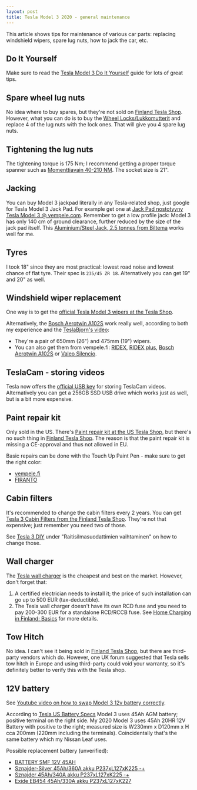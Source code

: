 ```yaml
---
layout: post
title: Tesla Model 3 2020 - general maintenance
---
```


This article shows tips for maintenance of various car parts: replacing windshield
wipers, spare lug nuts, how to jack the car, etc.

## Do It Yourself

Make sure to read the [Tesla Model 3 Do It Yourself](https://www.tesla.com/support/do-it-yourself-model-3?redirect=no)
guide for lots of great tips.

## Spare wheel lug nuts

No idea where to buy spares, but they're not sold on [Finland Tesla Shop](https://shop.tesla.com/fi_fi/category/ajoneuvon-lisavarusteet/model-3).
However, what you can do is to buy the [Wheel Locks/Lukkomutterit](https://shop.tesla.com/fi_fi/product/lukkomutterit)
and replace 4 of the lug nuts with the lock ones. That will give you 4 spare lug nuts.

## Tightening the lug nuts

The tightening torque is 175 Nm; I recommend getting a proper torque spanner
such as [Momenttiavain 40-210 NM](https://www.biltema.fi/tyokalut/kasityokalut/hylsytyokalut/momenttiavaimet/momenttiavain-12-2000020911).
The socket size is 21".

## Jacking

You can buy Model 3 jackpad literally in any Tesla-related shop, just google for
Tesla Model 3 Jack Pad. For example get one at [Jack Pad nostotyyny Tesla Model 3 @ vempele.com](https://www.vempele.fi/tuote/jack-pad-nostotyyny-tesla-3/).
Remember to get a low profile jack: Model 3 has only 140 cm of ground clearance,
further reduced by the size of the jack pad itself.
This [Aluminium/Steel Jack, 2.5 tonnes from Biltema](https://www.biltema.fi/en-fi/car---mc/workshop-equipment/lifting-equipment/car-jacks/aluminiumsteel-jack-25-tonnes-2000038408)
works well for me.

## Tyres

I took 18" since they are most practical: lowest road noise and lowest chance of flat tyre.
Their spec is `235/45 ZR 18`. Alternatively you can get 19" and 20" as well.

## Windshield wiper replacement

One way is to get the [official Tesla Model 3 wipers at the Tesla Shop](https://shop.tesla.com/fi_fi/product/model-3_n-tuulilasinpyyhkimen-sulat).

Alternatively, the [Bosch Aerotwin A102S](https://www.autodoc.fi/bosch/7882805) work really well,
according to both my experience and the [TeslaBjorn's video](https://youtu.be/gHe5wvxjFcI?t=601):
* They're a pair of 650mm (26") and 475mm (19") wipers.
* You can also get them from vempele.fi: [RIDEX](https://www.vempele.fi/en/item/windscreen-wipers-ridex-tesla-model-3-y),
  [RIDEX plus](https://www.vempele.fi/en/item/windscreen-wipers-ridex-plus-tesla-model-3-y),
  [Bosch Aerotwin A102S](https://www.vempele.fi/en/item/windscreen-wipers-bosch-aerotwin-tesla-model-3-y)
  or [Valeo Silencio](https://www.vempele.fi/en/item/windscreen-wipers-valeo-silencio-vf818-tesla-model-3-y).

## TeslaCam - storing videos

Tesla now offers the [official USB key](https://shop.tesla.com/fi_fi/product/usb-drive---128-gb)
for storing TeslaCam videos. Alternatively you can get a 256GB SSD USB drive which works just as well,
but is a bit more expensive.

## Paint repair kit

Only sold in the US. There's [Paint repair kit at the US Tesla Shop](https://shop.tesla.com/product/paint-repair-kit),
but there's no such thing in [Finland Tesla Shop](https://shop.tesla.com/fi_fi/category/ajoneuvon-lisavarusteet/model-3).
The reason is that the paint repair kit is missing a CE-approval and thus not allowed in EU.

Basic repairs can be done with the Touch Up Paint Pen - make sure to get the right color:

* [vempele.fi](https://www.vempele.fi/en/item/paint-repair-tesla)
* [FIRANTO](https://www.amazon.de/-/en/FIRANTO-Paint-Repair-Tesla-Motors/dp/B09427NJSH)

## Cabin filters

It's recommended to change the cabin filters every 2 years.
You can get [Tesla 3 Cabin Filters from the Finland Tesla Shop](https://shop.tesla.com/fi_fi/product/model-3_n-ilmansuodatin).
They're not that expensive; just remember you need two of those.

See [Tesla 3 DIY](https://www.tesla.com/support/do-it-yourself-model-3?redirect=no)
under "Raitisilmasuodattimien vaihtaminen" on how to change those.

## Wall charger

The [Tesla wall charger](https://shop.tesla.com/fi_fi/product/hopeanvarinen-seinaliitin)
is the cheapest and best on the market. However, don't forget that:

1. A certified electrician needs to install it; the price of such installation can
   go up to 500 EUR (tax-deductible).
2. The Tesla wall charger doesn't have its own RCD fuse and you need to pay 200-300 EUR
   for a standalone RCD/RCCB fuse. See [Home Charging in Finland: Basics](../home-charging-finland-basics/)
   for more details.

## Tow Hitch

No idea. I can't see it being sold in [Finland Tesla Shop](https://shop.tesla.com/fi_fi/category/ajoneuvon-lisavarusteet/model-3),
but there are third-party vendors which do. However, one UK forum suggested
that Tesla sells tow hitch in Europe and using third-party could void your warranty,
so it's definitely better to verify this with the Tesla shop.

## 12V battery

See [Youtube video on how to swap Model 3 12v battery correctly](https://www.youtube.com/watch?v=76PtZPF-Dvo).

According to [Tesla US Battery Specs](https://teslatap.com/articles/12-volt-battery-compendium/) Model 3 uses 45Ah AGM battery;
positive terminal on the right side. My 2020 Model 3 uses 45Ah 20HR 12V Battery with positive to the right; measured size is
W230mm x D120mm x H cca 200mm (220mm including the terminals). Coincidentally that's the same battery which my Nissan Leaf uses.

Possible replacement battery (unverified):

* [BATTERY SMF 12V 45AH](https://www.biltema.fi/en-fi/car---mc/car-spares/electrical-system/car-batteries/battery-smf-12v-45ah-2000029829)
* [Sznajder-Silver 45Ah/360A akku P237xL127xK225 -+](https://m.motonet.fi/fi/tuote/903009/Sznajder-Silver-45Ah360A-akku-P237xL127xK225--)
* [Sznajder 45Ah/340A akku P237xL127xK225 -+](https://m.motonet.fi/fi/tuote/9054577/Sznajder-45Ah340A-akku-P237xL127xK225--)
* [Exide EB454 45Ah/330A akku P237xL127xK227](https://m.motonet.fi/fi/tuote/909512/Exide-EB454-45Ah330A-akku-P237xL127xK227)

